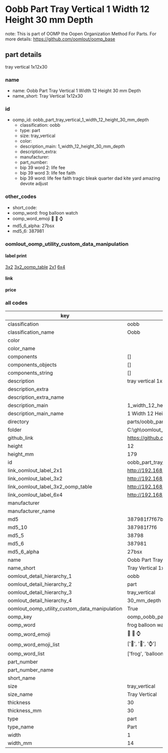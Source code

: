 # Oobb Part Tray Vertical 1 Width 12 Height 30 mm Depth  

note: This is part of OOMP the Oopen Organization Method For Parts. For more details: https://github.com/oomlout/oomp_base

##  part details
  



tray vertical 1x12x30



### name
* name: Oobb Part Tray Vertical 1 Width 12 Height 30 mm Depth
* name_short: Tray Vertical 1x12x30 
### id
* oomp_id: oobb_part_tray_vertical_1_width_12_height_30_mm_depth
  * classification: oobb
  * type: part
  * size: tray_vertical
  * color: 
  * description_main: 1_width_12_height_30_mm_depth
  * description_extra: 
  * manufacturer: 
  * part_number: 
  * bip 39 word 2: life fee
  * bip 39 word 3: life fee faith
  * bip 39 word: life fee faith tragic bleak quarter dad kite yard amazing devote adjust

### other_codes
* short_code: 
* oomp_word: frog balloon watch
* oomp_word_emoji :frog: :balloon: :watch:
* md5_6_alpha: 27bsx
* md5_6: 387981






### oomlout_oomp_utility_custom_data_manipulation
#### label print
[3x2](http://192.168.1.245:1112/?label=oomp%2027bsx)
[3x2_oomp_table](http://192.168.1.108:1112/?label=oomp%2027bsx)
[2x1](http://192.168.1.242:1112/?label=oomp%2027bsx)
[6x4](http://192.168.1.55:1112/?label=oomp%2027bsx)    

#### link

                              

#### price







### all codes 
| key | value |  
| --- | --- |  
| classification | oobb |  
| classification_name | Oobb |  
| color |  |  
| color_name |  |  
| components | [] |  
| components_objects | [] |  
| components_string | [] |  
| description | tray vertical 1x12x30 |  
| description_extra |  |  
| description_extra_name |  |  
| description_main | 1_width_12_height_30_mm_depth |  
| description_main_name | 1 Width 12 Height 30 mm Depth |  
| directory | parts/oobb_part_tray_vertical_1_width_12_height_30_mm_depth |  
| folder | C:\gh\oomlout_oobb_version_4_generated_parts\parts\oobb_part_tray_vertical_1_width_12_height_30_mm_depth |  
| github_link | https://github.com/oomlout/oomlout_oomp_part_src/tree/main/parts/oobb_part_tray_vertical_1_width_12_height_30_mm_depth |  
| height | 12 |  
| height_mm | 179 |  
| id | oobb_part_tray_vertical_1_width_12_height_30_mm_depth |  
| link_oomlout_label_2x1 | http://192.168.1.242:1112/?label=oomp%2027bsx |  
| link_oomlout_label_3x2 | http://192.168.1.245:1112/?label=oomp%2027bsx |  
| link_oomlout_label_3x2_oomp_table | http://192.168.1.108:1112/?label=oomp%2027bsx |  
| link_oomlout_label_6x4 | http://192.168.1.55:1112/?label=oomp%2027bsx |  
| manufacturer |  |  
| manufacturer_name |  |  
| md5 | 387981f7f67b26debd8bce6ea415240a |  
| md5_10 | 387981f7f6 |  
| md5_5 | 38798 |  
| md5_6 | 387981 |  
| md5_6_alpha | 27bsx |  
| name | Oobb Part Tray Vertical 1 Width 12 Height 30 mm Depth |  
| name_short | Tray Vertical 1x12x30  |  
| oomlout_detail_hierarchy_1 | oobb |  
| oomlout_detail_hierarchy_2 | part |  
| oomlout_detail_hierarchy_3 | tray_vertical |  
| oomlout_detail_hierarchy_4 | 30_mm_depth |  
| oomlout_oomp_utility_custom_data_manipulation | True |  
| oomp_key | oomp_oobb_part_tray_vertical_1_width_12_height_30_mm_depth |  
| oomp_word | frog balloon watch |  
| oomp_word_emoji | :frog: :balloon: :watch: |  
| oomp_word_emoji_list | [':frog:', ':balloon:', ':watch:'] |  
| oomp_word_list | ['frog', 'balloon', 'watch'] |  
| part_number |  |  
| part_number_name |  |  
| short_name |  |  
| size | tray_vertical |  
| size_name | Tray Vertical |  
| thickness | 30 |  
| thickness_mm | 30 |  
| type | part |  
| type_name | Part |  
| width | 1 |  
| width_mm | 14 |  
